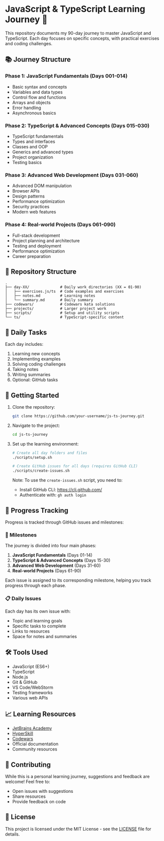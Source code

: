 # JavaScript & TypeScript Learning Journey 🚀

This repository documents my 90-day journey to master JavaScript and TypeScript. Each day focuses on specific concepts, with practical exercises and coding challenges.

## 📚 Journey Structure

### Phase 1: JavaScript Fundamentals (Days 001-014)
- Basic syntax and concepts
- Variables and data types
- Control flow and functions
- Arrays and objects
- Error handling
- Asynchronous basics

### Phase 2: TypeScript & Advanced Concepts (Days 015-030)
- TypeScript fundamentals
- Types and interfaces
- Classes and OOP
- Generics and advanced types
- Project organization
- Testing basics

### Phase 3: Advanced Web Development (Days 031-060)
- Advanced DOM manipulation
- Browser APIs
- Design patterns
- Performance optimization
- Security practices
- Modern web features

### Phase 4: Real-world Projects (Days 061-090)
- Full-stack development
- Project planning and architecture
- Testing and deployment
- Performance optimization
- Career preparation

## 📂 Repository Structure

```
.
├── day-XX/              # Daily work directories (XX = 01-90)
│   ├── exercises.js/ts  # Code examples and exercises
│   ├── notes.md         # Learning notes
│   └── summary.md       # Daily summary
├── codewars/            # Codewars kata solutions
├── projects/            # Larger project work
├── scripts/             # Setup and utility scripts
└── ts/                  # TypeScript-specific content
```

## 🎯 Daily Tasks
Each day includes:
1. Learning new concepts
2. Implementing examples
3. Solving coding challenges
4. Taking notes
5. Writing summaries
6. Optional: GitHub tasks

## 🚀 Getting Started

1. Clone the repository:
   ```bash
   git clone https://github.com/your-username/js-ts-journey.git
   ```

2. Navigate to the project:
   ```bash
   cd js-ts-journey
   ```

3. Set up the learning environment:
   ```bash
   # Create all day folders and files
   ./scripts/setup.sh
   
   # Create GitHub issues for all days (requires GitHub CLI)
   ./scripts/create-issues.sh
   ```

   Note: To use the `create-issues.sh` script, you need to:
   - Install GitHub CLI: https://cli.github.com/
   - Authenticate with: `gh auth login`

## 📝 Progress Tracking

Progress is tracked through GitHub issues and milestones:

### 🎯 Milestones
The journey is divided into four main phases:
1. **JavaScript Fundamentals** (Days 01-14)
2. **TypeScript & Advanced Concepts** (Days 15-30)
3. **Advanced Web Development** (Days 31-60)
4. **Real-world Projects** (Days 61-90)

Each issue is assigned to its corresponding milestone, helping you track progress through each phase.

### 📋 Daily Issues
Each day has its own issue with:
- Topic and learning goals
- Specific tasks to complete
- Links to resources
- Space for notes and summaries

## 🛠️ Tools Used

- JavaScript (ES6+)
- TypeScript
- Node.js
- Git & GitHub
- VS Code/WebStorm
- Testing frameworks
- Various web APIs

## 📈 Learning Resources

- [JetBrains Academy](https://academy.jetbrains.com/?tag=JavaScript)
- [HyperSkill](https://hyperskill.org/tracks)
- [Codewars](https://www.codewars.com)
- Official documentation
- Community resources

## 🤝 Contributing

While this is a personal learning journey, suggestions and feedback are welcome! Feel free to:
- Open issues with suggestions
- Share resources
- Provide feedback on code

## 📄 License

This project is licensed under the MIT License - see the [LICENSE](LICENSE) file for details.